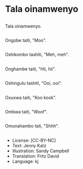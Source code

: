 # Tala oinamwenyo

##
Tala oinamwenyo.

##
Ongobe taiti, "Moo".

##
Oshikombo tashiti, "Meh, meh".

##
Onghambe taiti, "Hii, hii".

##
Oshingulu tashiti, "Ooi, ooi".

##
Oxuxwa taiti, "Koo kook".

##
Ombwa taiti, "Woof".

##
Omunahambo tati, "Shhh".

##
* License: [CC-BY-NC]
* Text: Jenny Katz
* Illustration: Sandy Campbell
* Translation: Fritz David
* Language: kj
